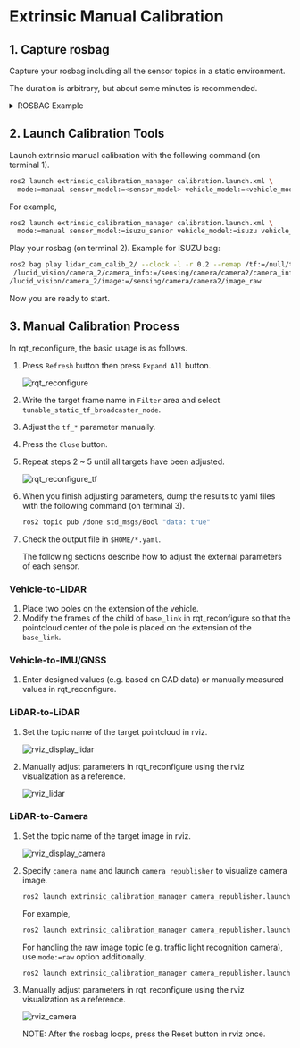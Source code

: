 # Extrinsic Manual Calibration

## 1. Capture rosbag

Capture your rosbag including all the sensor topics in a static environment.

The duration is arbitrary, but about some minutes is recommended.

<details><summary>ROSBAG Example</summary>
<p>

```sh

Files:             lidar_cam_calib_2_0.db3
Bag size:          1.1 GiB
Storage id:        sqlite3
Duration:          61.957s
Start:             Feb  3 2023 14:48:37.813 (1675424917.813)
End:               Feb  3 2023 14:49:39.771 (1675424979.771)
Messages:          13571
Topic information: Topic: /tf_static | Type: tf2_msgs/msg/TFMessage | Count: 2 | Serialization Format: cdr
                   Topic: /tf | Type: tf2_msgs/msg/TFMessage | Count: 9861 | Serialization Format: cdr
                   Topic: /sensing/lidar/front/velodyne_packets | Type: velodyne_msgs/msg/VelodyneScan | Count: 612 | Serialization Format: cdr
                   Topic: /sensing/lidar/right/velodyne_packets | Type: velodyne_msgs/msg/VelodyneScan | Count: 620 | Serialization Format: cdr
                   Topic: /sensing/lidar/left/velodyne_packets | Type: velodyne_msgs/msg/VelodyneScan | Count: 620 | Serialization Format: cdr
                   Topic: /lucid_vision/camera_2/image | Type: sensor_msgs/msg/Image | Count: 928 | Serialization Format: cdr
                   Topic: /lucid_vision/camera_2/camera_info | Type: sensor_msgs/msg/CameraInfo | Count: 928 | Serialization Format: cdr
```

</p>
</details>

## 2. Launch Calibration Tools

Launch extrinsic manual calibration with the following command (on terminal 1).

```sh
ros2 launch extrinsic_calibration_manager calibration.launch.xml \
  mode:=manual sensor_model:=<sensor_model> vehicle_model:=<vehicle_model>
```

For example,

```sh
ros2 launch extrinsic_calibration_manager calibration.launch.xml \
  mode:=manual sensor_model:=isuzu_sensor vehicle_model:=isuzu vehicle_id:=isuzu
```

Play your rosbag (on terminal 2). Example for ISUZU bag:

```sh
ros2 bag play lidar_cam_calib_2/ --clock -l -r 0.2 --remap /tf:=/null/tf /tf_static:=/null/tf_static \
 /lucid_vision/camera_2/camera_info:=/sensing/camera/camera2/camera_info \ 
/lucid_vision/camera_2/image:=/sensing/camera/camera2/image_raw
```

Now you are ready to start.

## 3. Manual Calibration Process

In rqt_reconfigure, the basic usage is as follows.

1. Press `Refresh` button then press `Expand All` button.

   ![rqt_reconfigure](images/rqt_reconfigure.png)

2. Write the target frame name in `Filter` area and select `tunable_static_tf_broadcaster_node`.
3. Adjust the `tf_*` parameter manually.
4. Press the `Close` button.
5. Repeat steps 2 ~ 5 until all targets have been adjusted.

   ![rqt_reconfigure_tf](images/rqt_reconfigure_tf.png)

6. When you finish adjusting parameters, dump the results to yaml files with the following command (on terminal 3).

   ```sh
   ros2 topic pub /done std_msgs/Bool "data: true"
   ```

7. Check the output file in `$HOME/*.yaml`.

   The following sections describe how to adjust the external parameters of each sensor.

### Vehicle-to-LiDAR

1. Place two poles on the extension of the vehicle.
2. Modify the frames of the child of `base_link` in rqt_reconfigure so that the pointcloud center of the pole is placed on the extension of the `base_link`.

### Vehicle-to-IMU/GNSS

1. Enter designed values (e.g. based on CAD data) or manually measured values in rqt_reconfigure.

### LiDAR-to-LiDAR

1. Set the topic name of the target pointcloud in rviz.

   ![rviz_display_lidar](images/rviz_display_lidar.png)

2. Manually adjust parameters in rqt_reconfigure using the rviz visualization as a reference.

   ![rviz_lidar](images/rviz_lidar.png)

### LiDAR-to-Camera

1. Set the topic name of the target image in rviz.

   ![rviz_display_camera](images/rviz_display_lidar.png)

2. Specify `camera_name` and launch `camera_republisher` to visualize camera image.

   ```sh
   ros2 launch extrinsic_calibration_manager camera_republisher.launch.xml camera_name:=<camera_name>
   ```

   For example,

   ```sh
   ros2 launch extrinsic_calibration_manager camera_republisher.launch.xml camera_name:=camera0
   ```

   For handling the raw image topic (e.g. traffic light recognition camera), use `mode:=raw` option additionally.

   ```sh
   ros2 launch extrinsic_calibration_manager camera_republisher.launch.xml camera_name:=traffic_light mode:=raw
   ```

3. Manually adjust parameters in rqt_reconfigure using the rviz visualization as a reference.

   ![rviz_camera](images/rviz_camera.png)

   NOTE: After the rosbag loops, press the Reset button in rviz once.
